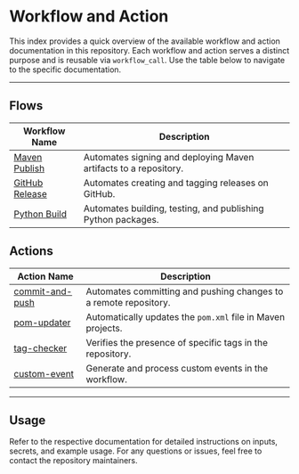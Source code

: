 # Workflow and Action

This index provides a quick overview of the available workflow and action documentation in this repository. Each workflow and action serves a distinct purpose and is reusable via `workflow_call`. Use the table below to navigate to the specific documentation.

---

## Flows

| Workflow Name                  | Description                                                                 |
|--------------------------------|-----------------------------------------------------------------------------|
| [Maven Publish](./reusable/maven-publish.md)         | Automates signing and deploying Maven artifacts to a repository.            |
| [GitHub Release](./reusable/create-github-release_doc.md)        | Automates creating and tagging releases on GitHub.                          |
| [Python Build](./reusable/python-publish.md)          | Automates building, testing, and publishing Python packages.                |


## Actions

| Action Name      | Description                                                         |
|------------------|---------------------------------------------------------------------|
| [commit-and-push](./actions/commit-and-push/readme.md)  | Automates committing and pushing changes to a remote repository.    |
| [pom-updater](./actions/pom-updater/readme.md)      | Automatically updates the `pom.xml` file in Maven projects.         |
| [tag-checker](./actions/tag-checker/readme.md)      | Verifies the presence of specific tags in the repository.           |
| [custom-event](./actions/custom-event/readme.md)     | Generate and process custom events in the workflow.                 |


---

## Usage

Refer to the respective documentation for detailed instructions on inputs, secrets, and example usage. For any questions or issues, feel free to contact the repository maintainers.